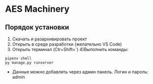 # AES Machinery

## Порядок установки

1) Скачать и разархивировать проект
2) Открыть в среде разработки (желательно VS Code)
3) Открыть терминал (Ctr+Shift+`)
4)Выполнить команды:
```
pipenv shell
py manage.py runserver

```

- Данные можно добавлять через админ панель. Логин и пароль: admin
